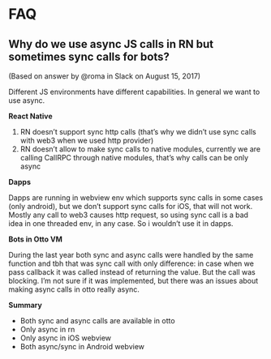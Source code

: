 # FAQ

## Why do we use async JS calls in RN but sometimes sync calls for bots?

(Based on answer by @roma in Slack on August 15, 2017)

Different JS environments have different capabilities. In general we want to use async.

**React Native**
1) RN doesn’t support sync http calls (that’s why we didn’t use sync calls with web3 when we used http provider)
2) RN doesn’t allow to make sync calls to native modules, currently we are calling CallRPC through native modules, that’s why calls can be only async

**Dapps**

Dapps are running in webview env which supports sync calls in some cases (only android), but we don’t support sync calls for iOS, that will not work. Mostly any call to web3 causes http request, so using sync call is a bad idea in one threaded env, in any case. So i wouldn’t use it in dapps.

**Bots in Otto VM**

During the last year both sync and async calls  were handled by the same function and tbh that was sync call with only difference: in case when we pass callback it was called instead of returning the value. But the call was blocking. I’m not sure if it was implemented, but there was an issues about making async calls in otto really async.

**Summary**
- Both sync and async calls are available in otto
- Only async in rn
- Only async in iOS webview
- Both async/sync in Android webview
